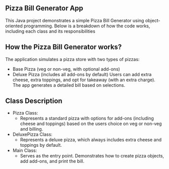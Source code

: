 ## Pizza Bill Generator App
This Java project demonstrates a simple Pizza Bill Generator using object-oriented programming. Below is a breakdown of how the code works, including each class and its responsibilities
## How the Pizza Bill Generator works?
The application simulates a pizza store with two types of pizzas:
- Base Pizza (veg or non-veg, with optional add-ons)
- Deluxe Pizza (includes all add-ons by default)
Users can add extra cheese, extra toppings, and opt for takeaway (with an extra charge).
The app generates a detailed bill based on selections.
## Class Description
- Pizza Class:
  - Represents a standard pizza with options for add-ons (including cheese and  toppings) based on the users choice on veg or non-veg and billing.
-  DeluxePizza Class:
   - Represents a deluxe pizza, which always includes extra cheese and toppings by default.
- Main Class:
  - Serves as the entry point. Demonstrates how to create pizza objects, add add-ons, and print the bill.  

